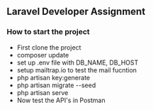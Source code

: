 ## Laravel Developer Assignment

### How to start the project </br>
<ul>
    <li>First clone the project</li>
    <li>composer update</li>
    <li>set up .env file with DB_NAME, DB_HOST</li>
    <li>setup mailtrap.io to test the mail fucntion</li>
    <li>php artisan key:generate</li>
    <li>php artisan migrate --seed</li>
    <li>php artisan serve</li>
     <li>Now test the API's in Postman</li>
</ul>
